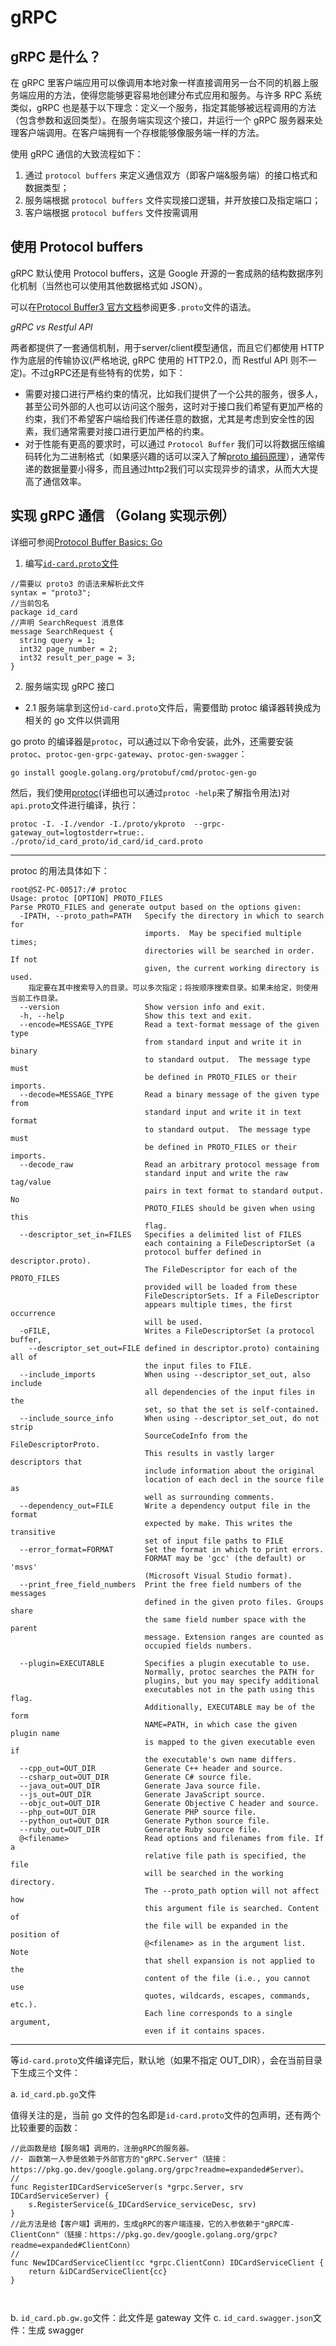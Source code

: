 # gRPC 

## gRPC 是什么？
在 gRPC 里客户端应用可以像调用本地对象一样直接调用另一台不同的机器上服务端应用的方法，使得您能够更容易地创建分布式应用和服务。与许多 RPC 系统类似，gRPC 也是基于以下理念：定义一个服务，指定其能够被远程调用的方法（包含参数和返回类型）。在服务端实现这个接口，并运行一个 gRPC 服务器来处理客户端调用。在客户端拥有一个存根能够像服务端一样的方法。

使用 gRPC 通信的大致流程如下：
1. 通过 `protocol buffers` 来定义通信双方（即客户端&服务端）的接口格式和数据类型；
2. 服务端根据 `protocol buffers` 文件实现接口逻辑，并开放接口及指定端口；
3. 客户端根据 `protocol buffers` 文件按需调用

## 使用 Protocol buffers
gRPC 默认使用 Protocol buffers，这是 Google 开源的一套成熟的结构数据序列化机制（当然也可以使用其他数据格式如 JSON）。

可以在[Protocol Buffer3 官方文档](https://developers.google.com/protocol-buffers/docs/proto3)参阅更多`.proto`文件的语法。

*gRPC vs Restful API*

两者都提供了一套通信机制，用于server/client模型通信，而且它们都使用 HTTP 作为底层的传输协议(严格地说, gRPC 使用的 HTTP2.0，而 Restful API 则不一定)。不过gRPC还是有些特有的优势，如下：

- 需要对接口进行严格约束的情况，比如我们提供了一个公共的服务，很多人，甚至公司外部的人也可以访问这个服务，这时对于接口我们希望有更加严格的约束，我们不希望客户端给我们传递任意的数据，尤其是考虑到安全性的因素，我们通常需要对接口进行更加严格的约束。
- 对于性能有更高的要求时，可以通过 `Protocol Buffer` 我们可以将数据压缩编码转化为二进制格式（如果感兴趣的话可以深入了解[proto 编码原理](https://developers.google.com/protocol-buffers/docs/encoding)），通常传递的数据量要小得多，而且通过http2我们可以实现异步的请求，从而大大提高了通信效率。

## 实现 gRPC 通信 （Golang 实现示例）

详细可参阅[Protocol Buffer Basics: Go](https://developers.google.com/protocol-buffers/docs/gotutorial)

1. 编写[`id-card.proto`文件](id_card.proto)

```
//需要以 proto3 的语法来解析此文件
syntax = "proto3";
//当前包名
package id_card
//声明 SearchRequest 消息体
message SearchRequest {
  string query = 1;
  int32 page_number = 2;
  int32 result_per_page = 3;
}
```

2. 服务端实现 gRPC 接口

- 2.1 服务端拿到这份`id-card.proto`文件后，需要借助 protoc 编译器转换成为相关的 go 文件以供调用

go proto 的编译器是`protoc`，可以通过以下命令安装，此外，还需要安装`protoc`、`protoc-gen-grpc-gateway`、`protoc-gen-swagger`：
``` 
go install google.golang.org/protobuf/cmd/protoc-gen-go
```

然后，我们使用[protoc]()(详细也可以通过`protoc -help`来了解指令用法)对`api.proto`文件进行编译，执行：
``` 
protoc -I. -I./vendor -I./proto/ykproto  --grpc-gateway_out=logtostderr=true:. ./proto/id_card_proto/id_card/id_card.proto
```
--------------------
protoc 的用法具体如下：
``` 
root@SZ-PC-00517:/# protoc
Usage: protoc [OPTION] PROTO_FILES
Parse PROTO_FILES and generate output based on the options given:
  -IPATH, --proto_path=PATH   Specify the directory in which to search for
                              imports.  May be specified multiple times;
                              directories will be searched in order.  If not
                              given, the current working directory is used.
    指定要在其中搜索导入的目录。可以多次指定；将按顺序搜索目录。如果未给定，则使用当前工作目录。
  --version                   Show version info and exit.
  -h, --help                  Show this text and exit.
  --encode=MESSAGE_TYPE       Read a text-format message of the given type
                              from standard input and write it in binary
                              to standard output.  The message type must
                              be defined in PROTO_FILES or their imports.
  --decode=MESSAGE_TYPE       Read a binary message of the given type from
                              standard input and write it in text format
                              to standard output.  The message type must
                              be defined in PROTO_FILES or their imports.
  --decode_raw                Read an arbitrary protocol message from
                              standard input and write the raw tag/value
                              pairs in text format to standard output.  No
                              PROTO_FILES should be given when using this
                              flag.
  --descriptor_set_in=FILES   Specifies a delimited list of FILES
                              each containing a FileDescriptorSet (a
                              protocol buffer defined in descriptor.proto).
                              The FileDescriptor for each of the PROTO_FILES
                              provided will be loaded from these
                              FileDescriptorSets. If a FileDescriptor
                              appears multiple times, the first occurrence
                              will be used.
  -oFILE,                     Writes a FileDescriptorSet (a protocol buffer,
    --descriptor_set_out=FILE defined in descriptor.proto) containing all of
                              the input files to FILE.
  --include_imports           When using --descriptor_set_out, also include
                              all dependencies of the input files in the
                              set, so that the set is self-contained.
  --include_source_info       When using --descriptor_set_out, do not strip
                              SourceCodeInfo from the FileDescriptorProto.
                              This results in vastly larger descriptors that
                              include information about the original
                              location of each decl in the source file as
                              well as surrounding comments.
  --dependency_out=FILE       Write a dependency output file in the format
                              expected by make. This writes the transitive
                              set of input file paths to FILE
  --error_format=FORMAT       Set the format in which to print errors.
                              FORMAT may be 'gcc' (the default) or 'msvs'
                              (Microsoft Visual Studio format).
  --print_free_field_numbers  Print the free field numbers of the messages
                              defined in the given proto files. Groups share
                              the same field number space with the parent
                              message. Extension ranges are counted as
                              occupied fields numbers.

  --plugin=EXECUTABLE         Specifies a plugin executable to use.
                              Normally, protoc searches the PATH for
                              plugins, but you may specify additional
                              executables not in the path using this flag.
                              Additionally, EXECUTABLE may be of the form
                              NAME=PATH, in which case the given plugin name
                              is mapped to the given executable even if
                              the executable's own name differs.
  --cpp_out=OUT_DIR           Generate C++ header and source.
  --csharp_out=OUT_DIR        Generate C# source file.
  --java_out=OUT_DIR          Generate Java source file.
  --js_out=OUT_DIR            Generate JavaScript source.
  --objc_out=OUT_DIR          Generate Objective C header and source.
  --php_out=OUT_DIR           Generate PHP source file.
  --python_out=OUT_DIR        Generate Python source file.
  --ruby_out=OUT_DIR          Generate Ruby source file.
  @<filename>                 Read options and filenames from file. If a
                              relative file path is specified, the file
                              will be searched in the working directory.
                              The --proto_path option will not affect how
                              this argument file is searched. Content of
                              the file will be expanded in the position of
                              @<filename> as in the argument list. Note
                              that shell expansion is not applied to the
                              content of the file (i.e., you cannot use
                              quotes, wildcards, escapes, commands, etc.).
                              Each line corresponds to a single argument,
                              even if it contains spaces.
```
--------------------


等`id-card.proto`文件编译完后，默认地（如果不指定 OUT_DIR），会在当前目录下生成三个文件：

a. `id_card.pb.go`文件

值得关注的是，当前 go 文件的包名即是`id-card.proto`文件的包声明，还有两个比较重要的函数：
``` 
//此函数是给【服务端】调用的，注册gRPC的服务器。
//- 函数第一入参是依赖于外部官方的"gRPC.Server"（链接：https://pkg.go.dev/google.golang.org/grpc?readme=expanded#Server）。
//
func RegisterIDCardServiceServer(s *grpc.Server, srv IDCardServiceServer) {
	s.RegisterService(&_IDCardService_serviceDesc, srv)
}
//此方法是给【客户端】调用的，生成gRPC的客户端连接，它的入参依赖于"gRPC库-ClientConn"（链接：https://pkg.go.dev/google.golang.org/grpc?readme=expanded#ClientConn）
//
func NewIDCardServiceClient(cc *grpc.ClientConn) IDCardServiceClient {
	return &iDCardServiceClient{cc}
}



```
    
b. `id_card.pb.gw.go`文件：此文件是 gateway 文件
c. `id_card.swagger.json`文件：生成 swagger




